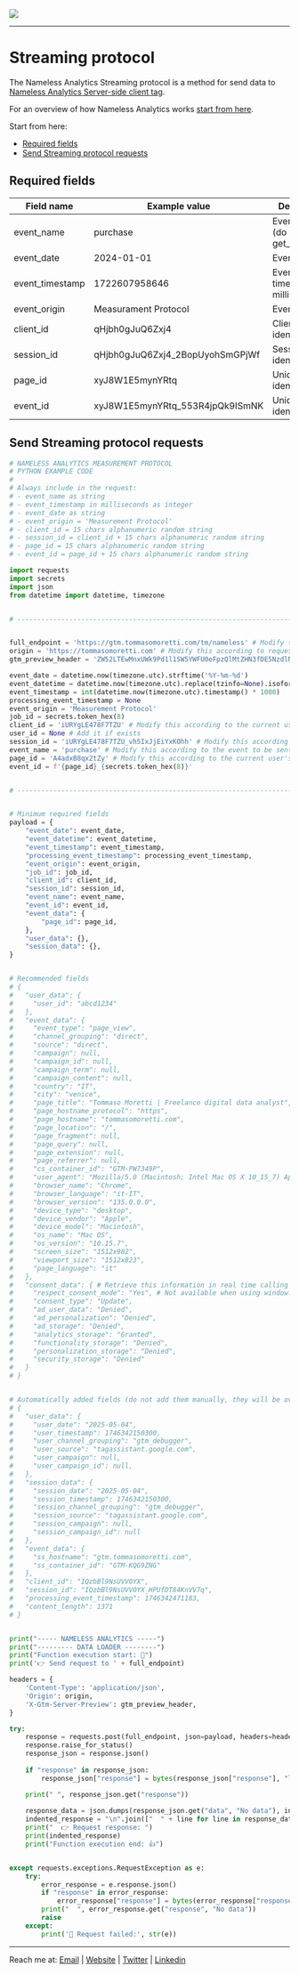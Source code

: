 <picture>
  <source srcset="https://github.com/user-attachments/assets/6af1ff70-3abe-4890-a952-900a18589590" media="(prefers-color-scheme: dark)">
  <img src="https://github.com/user-attachments/assets/9d9a4e42-cd46-452e-9ea8-2c03e0289006">
</picture>

---

# Streaming protocol

The Nameless Analytics Streaming protocol is a method for send data to [Nameless Analytics Server-side client tag](https://github.com/tommasomoretti/nameless-analytics-server-side-client-tag/).

For an overview of how Nameless Analytics works [start from here](https://github.com/tommasomoretti/nameless-analytics/).

Start from here:
- [Required fields](#required-fields)
- [Send Streaming protocol requests ](#send-streaming-protocol-requests)



## Required fields

| Field name      | Example value                   | Description                           |
|-----------------|---------------------------------|---------------------------------------|
| event_name      | purchase                        | Event name (do not use get_user_data) |
| event_date      | 2024-01-01                      | Event date                            |
| event_timestamp | 1722607958646                   | Event timestamp in milliseconds       |
| event_origin    | Measurament Protocol            | Event origin                          |
| client_id       | qHjbh0gJuQ6Zxj4                 | Client identifier                     |
| session_id      | qHjbh0gJuQ6Zxj4_2BopUyohSmGPjWf | Session identifier                    |
| page_id         | xyJ8W1E5mynYRtq                 | Unique page identifier                |
| event_id        | xyJ8W1E5mynYRtq_553R4jpQk9ISmNK | Unique event identifier               |



## Send Streaming protocol requests 
```python
# NAMELESS ANALYTICS MEASUREMENT PROTOCOL 
# PYTHON EXAMPLE CODE  
# 
# Always include in the request:
# - event_name as string
# - event_timestamp in milliseconds as integer
# - event_date as string
# - event_origin = 'Measurement Protocol'
# - client_id = 15 chars alphanumeric random string
# - session_id = client_id + 15 chars alphanumeric random string
# - page_id = 15 chars alphanumeric random string
# - event_id = page_id + 15 chars alphanumeric random string

import requests
import secrets
import json
from datetime import datetime, timezone


# --------------------------------------------------------------------------------------------------------------


full_endpoint = 'https://gtm.tommasomoretti.com/tm/nameless' # Modify this according to your GTM Server-side endpoint 
origin = 'https://tommasomoretti.com' # Modify this according to request origin
gtm_preview_header = 'ZW52LTEwMnxUWk9Pd1l1SW5YWFU0eFpzQlMtZHN3fDE5NzdlNTU0YmM5YWY0MGJjOTQ5Yw==' # Modify this according with GTM Server-side preview header 

event_date = datetime.now(timezone.utc).strftime('%Y-%m-%d')
event_datetime = datetime.now(timezone.utc).replace(tzinfo=None).isoformat(timespec='microseconds')
event_timestamp = int(datetime.now(timezone.utc).timestamp() * 1000)
processing_event_timestamp = None
event_origin = 'Measurement Protocol'
job_id = secrets.token_hex(8)
client_id = 'iURYgLE478F7TZU' # Modify this according to the current user's client_id
user_id = None # Add it if exists
session_id = 'iURYgLE478F7TZU_vh5IxJjEiYxKOhh' # Modify this according to the current user's session_id
event_name = 'purchase' # Modify this according to the event to be sent
page_id = 'A4adxB8qx2tZy' # Modify this according to the current user's page_id
event_id = f'{page_id}_{secrets.token_hex(8)}'


# --------------------------------------------------------------------------------------------------------------


# Minimum required fields
payload = {
    "event_date": event_date,
    "event_datetime": event_datetime,
    "event_timestamp": event_timestamp,
    "processing_event_timestamp": processing_event_timestamp,
    "event_origin": event_origin,
    "job_id": job_id,
    "client_id": client_id,
    "session_id": session_id,
    "event_name": event_name,
    "event_id": event_id,
    "event_data": {
        "page_id": page_id,
    },
    "user_data": {},
    "session_data": {},
}


# Recommended fields
# {
#   "user_data": {
#     "user_id": "abcd1234"
#   },
#   "event_data": {
#     "event_type": "page_view",
#     "channel_grouping": "direct",
#     "source": "direct",
#     "campaign": null,
#     "campaign_id": null,
#     "campaign_term": null,
#     "campaign_content": null,
#     "country": "IT",
#     "city": "venice",
#     "page_title": "Tommaso Moretti | Freelance digital data analyst",
#     "page_hostname_protocol": "https",
#     "page_hostname": "tommasomoretti.com",
#     "page_location": "/",
#     "page_fragment": null,
#     "page_query": null,
#     "page_extension": null,
#     "page_referrer": null,
#     "cs_container_id": "GTM-PW7349P",
#     "user_agent": "Mozilla/5.0 (Macintosh; Intel Mac OS X 10_15_7) AppleWebKit/537.36 (KHTML, like Gecko) Chrome/135.0.0.0 Safari/537.36",
#     "browser_name": "Chrome",
#     "browser_language": "it-IT",
#     "browser_version": "135.0.0.0",
#     "device_type": "desktop",
#     "device_vendor": "Apple",
#     "device_model": "Macintosh",
#     "os_name": "Mac OS",
#     "os_version": "10.15.7",
#     "screen_size": "1512x982",
#     "viewport_size": "1512x823",
#     "page_language": "it"
#   },
#   "consent_data": { # Retrieve this information in real time calling window.get_last_consent_values() JavaScript utility function or later from BigQuery by taking it from the last event recorded on the page of the event to be sent
#     "respect_consent_mode": "Yes", # Not available when using window.get_last_consent_values(). Retrieve this information from the Nameless Analytics Client-side configuration variable tag configuration (optional).
#     "consent_type": "Update",
#     "ad_user_data": "Denied",
#     "ad_personalization": "Denied",
#     "ad_storage": "Denied",
#     "analytics_storage": "Granted",
#     "functionality_storage": "Denied",
#     "personalization_storage": "Denied",
#     "security_storage": "Denied"
#   }
# }


# Automatically added fields (do not add them manually, they will be overwritten by the server)
# {
#   "user_data": {
#     "user_date": "2025-05-04",
#     "user_timestamp": 1746342150300,
#     "user_channel_grouping": "gtm_debugger",
#     "user_source": "tagassistant.google.com",
#     "user_campaign": null,
#     "user_campaign_id": null,
#   },
#   "session_data": {
#     "session_date": "2025-05-04",
#     "session_timestamp": 1746342150300,
#     "session_channel_grouping": "gtm_debugger",
#     "session_source": "tagassistant.google.com",
#     "session_campaign": null,
#     "session_campaign_id": null
#   },
#   "event_data": {
#     "ss_hostname": "gtm.tommasomoretti.com",
#     "ss_container_id": "GTM-KQG9ZNG"
#   },
#   "client_id": "IQzbBl9NsUVV0YX",
#   "session_id": "IQzbBl9NsUVV0YX_HPUfDT84KnVV7q",
#   "processing_event_timestamp": 1746342471183,
#   "content_length": 1371
# }


print("----- NAMELESS ANALYTICS -----")
print("--------- DATA LOADER --------")
print("Function execution start: 🤞")
print('👉 Send request to ' + full_endpoint)

headers = {
    'Content-Type': 'application/json',
    'Origin': origin,
    'X-Gtm-Server-Preview': gtm_preview_header,
}

try:
    response = requests.post(full_endpoint, json=payload, headers=headers)
    response.raise_for_status()
    response_json = response.json()
    
    if "response" in response_json:
        response_json["response"] = bytes(response_json["response"], "latin1").decode("utf-8")

    print(" ", response_json.get("response"))
    
    response_data = json.dumps(response_json.get("data", "No data"), indent=2, ensure_ascii=False)
    indented_response = "\n".join(["  " + line for line in response_data.splitlines()])
    print("  👉 Request response: ")
    print(indented_response)
    print("Function execution end: 👍")


except requests.exceptions.RequestException as e:
    try:
        error_response = e.response.json()
        if "response" in error_response:
            error_response["response"] = bytes(error_response["response"], "latin1").decode("utf-8")
        print("  ", error_response.get("response", "No data"))
        raise 
    except:
        print('🔴 Request failed:', str(e))
```

---

Reach me at: [Email](mailto:hello@tommasomoretti.com) | [Website](https://tommasomoretti.com/?utm_source=github.com&utm_medium=referral&utm_campaign=nameless_analytics) | [Twitter](https://twitter.com/tommoretti88) | [Linkedin](https://www.linkedin.com/in/tommasomoretti/)
